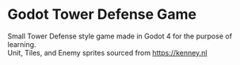 # Godot Tower Defense Game
Small Tower Defense style game made in Godot 4 for the purpose of learning. <br/>
Unit, Tiles, and Enemy sprites sourced from https://kenney.nl
